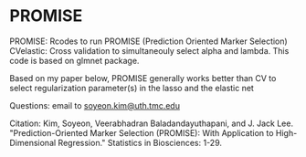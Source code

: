 # PROMISE
PROMISE: Rcodes to run PROMISE (Prediction Oriented Marker Selection)
CVelastic: Cross validation to simultaneouly select alpha and lambda. This code is based on glmnet package.

Based on my paper below, PROMISE generally works better than CV to select regularization parameter(s) in the lasso and the elastic net

Questions: email to soyeon.kim@uth.tmc.edu

Citation: Kim, Soyeon, Veerabhadran Baladandayuthapani, and J. Jack Lee. "Prediction-Oriented Marker Selection (PROMISE): With Application to High-Dimensional Regression." Statistics in Biosciences: 1-29.
